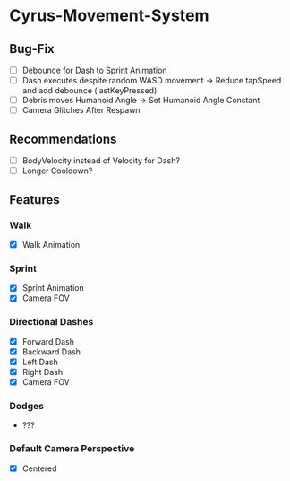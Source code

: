 # Cyrus-Movement-System
## Bug-Fix
- [ ] Debounce for Dash to Sprint Animation
- [ ] Dash executes despite random WASD movement -> Reduce tapSpeed and add debounce (lastKeyPressed)
- [ ] Debris moves Humanoid Angle -> Set Humanoid Angle Constant
- [ ] Camera Glitches After Respawn

## Recommendations
- [ ] BodyVelocity instead of Velocity for Dash?
- [ ] Longer Cooldown?

## Features
### Walk
- [X] Walk Animation

### Sprint
- [X] Sprint Animation
- [X] Camera FOV

### Directional Dashes
- [X] Forward Dash
- [X] Backward Dash
- [X] Left Dash
- [X] Right Dash
- [X] Camera FOV

### Dodges
- ???

### Default Camera Perspective
- [X] Centered
